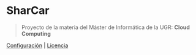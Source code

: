 # **SharCar**
>Proyecto de la materia del Máster de Informática de la UGR: **Cloud Computing**

[Configuración](docs/Config.md) | [Licencia](LICENSE)
